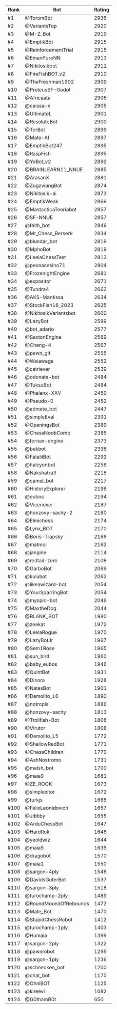 Rank|Bot|Rating
---|---|---
#1|@ToromBot|2936
#2|@VariantsTop|2920
#3|@M-Z_Bot|2919
#4|@EmptikBot|2915
#5|@ReinforcementTrial|2915
#6|@EmanPureNN|2913
#7|@Nikitosikbot|2911
#8|@FireFishBOT_v2|2910
#9|@TheFreshman1902|2909
#10|@ProteusSF-Godot|2907
#11|@Africaata|2906
#12|@caissa-x|2905
#13|@UltimateL|2901
#14|@ResoluteBot|2900
#15|@TorBot|2899
#16|@Mate-AI|2897
#17|@EmptikBot247|2895
#18|@RaspFish|2895
#19|@YoBot_v2|2892
#20|@BRAINLEARN11_NNUE|2885
#21|@ArasanX|2881
#22|@ZugzwangBot|2874
#23|@Nikitosik-ai|2873
#24|@EmptikWeak|2869
#25|@MastacticaTeoriabot|2857
#26|@SF-NNUE|2857
#27|@faith_bot|2846
#28|@Mr_Chess_Berserk|2834
#29|@blundar_bot|2819
#30|@MphoBot|2819
#31|@LeelaChessTest|2813
#32|@peonasesino71|2804
#33|@FrozenightEngine|2681
#34|@expositor|2671
#35|@Tundra4|2662
#36|@AKS-Mantissa|2634
#37|@StockFish16_2023|2625
#38|@NikitosikVariantsbot|2600
#39|@LazyBot|2599
#40|@bot_adario|2577
#41|@SaxtonEngine|2569
#42|@Cheng-4|2567
#43|@pawn_git|2555
#44|@Weiawaga|2552
#45|@catriever|2539
#46|@odonata-bot|2484
#47|@TuksuBot|2484
#48|@Phalanx-XXV|2459
#49|@Pseudo-0|2452
#50|@admete_bot|2447
#51|@simpleEval|2391
#52|@OpeningsBot|2389
#53|@ChessNoobComp|2385
#54|@fornax-engine|2373
#55|@bekbot|2336
#56|@FataliiBot|2292
#57|@halcyonbot|2256
#58|@Nakshatra3|2218
#59|@camel_bot|2217
#60|@HistoryExplorer|2196
#61|@eubos|2194
#62|@Viceriever|2187
#63|@honzovy-sachy-2|2180
#64|@Elmichess|2174
#65|@Lynx_BOT|2170
#66|@Boris-Trapsky|2168
#67|@matmoi|2162
#68|@jangine|2114
#69|@redtail-zero|2108
#70|@GarboBot|2069
#71|@kulubot|2062
#72|@likeawizard-bot|2054
#73|@YourSparringBot|2054
#74|@myopic-bot|2046
#75|@MaxtheDog|2044
#76|@BLANK_BOT|1980
#77|@zeekat|1972
#78|@LeelaRogue|1970
#79|@LazyBotJr|1967
#80|@Sem1Rose|1965
#81|@sun_bird|1960
#82|@baby_eubos|1946
#83|@QuintBot|1931
#84|@Dinora|1928
#85|@NatesBot|1901
#86|@Demolito_L6|1890
#87|@notropis|1886
#88|@honzovy-sachy|1813
#89|@Trollfish-Bot|1808
#90|@Virutor|1808
#91|@Demolito_L5|1772
#92|@ShallowRedBot|1771
#93|@ChessChildren|1770
#94|@AshNostromo|1731
#95|@melsh_bot|1700
#96|@maia9|1681
#97|@ZE_ROOK|1673
#98|@simplexitor|1672
#99|@turkjs|1668
#100|@FelixLeonidovich|1657
#101|@Jibbby|1655
#102|@ArduChessBot|1647
#103|@HardRok|1646
#104|@yeoldwiz|1644
#105|@maia5|1635
#106|@dragobot|1570
#107|@maia1|1550
#108|@sargon-4ply|1548
#109|@DavidsGuterBot|1537
#110|@sargon-3ply|1518
#111|@turochamp-2ply|1489
#112|@RoundMoundOfRebounds|1472
#113|@Mate_Bot|1470
#114|@StupidChessRobot|1412
#115|@turochamp-1ply|1403
#116|@Humaia|1399
#117|@sargon-2ply|1322
#118|@pawnrobot|1299
#119|@sargon-1ply|1236
#120|@schnecken_bot|1200
#121|@chat_bot|1170
#122|@OhniBOT|1125
#123|@kireevi|1082
#124|@G0thamB0t|650
